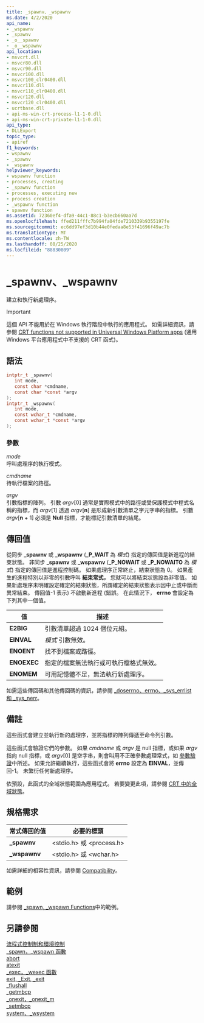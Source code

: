 ```yaml
---
title: _spawnv、_wspawnv
ms.date: 4/2/2020
api_name:
- _wspawnv
- _spawnv
- _o__spawnv
- _o__wspawnv
api_location:
- msvcrt.dll
- msvcr80.dll
- msvcr90.dll
- msvcr100.dll
- msvcr100_clr0400.dll
- msvcr110.dll
- msvcr110_clr0400.dll
- msvcr120.dll
- msvcr120_clr0400.dll
- ucrtbase.dll
- api-ms-win-crt-process-l1-1-0.dll
- api-ms-win-crt-private-l1-1-0.dll
api_type:
- DLLExport
topic_type:
- apiref
f1_keywords:
- wspawnv
- _spawnv
- _wspawnv
helpviewer_keywords:
- wspawnv function
- processes, creating
- _spawnv function
- processes, executing new
- process creation
- _wspawnv function
- spawnv function
ms.assetid: 72360ef4-dfa9-44c1-88c1-b3ecb660aa7d
ms.openlocfilehash: ffed211fffc7b994fa04fde7210339b9355197fe
ms.sourcegitcommit: ec6dd97ef3d10b44e0fedaa8e53f41696f49ac7b
ms.translationtype: MT
ms.contentlocale: zh-TW
ms.lasthandoff: 08/25/2020
ms.locfileid: "88830809"
---
```

# <a name="_spawnv-_wspawnv"></a>_spawnv、_wspawnv

建立和執行新處理序。

> [!IMPORTANT]
> 這個 API 不能用於在 Windows 執行階段中執行的應用程式。 如需詳細資訊，請參閱 [CRT functions not supported in Universal Windows Platform apps](../../cppcx/crt-functions-not-supported-in-universal-windows-platform-apps.md) (通用 Windows 平台應用程式中不支援的 CRT 函式)。

## <a name="syntax"></a>語法

```C
intptr_t _spawnv(
   int mode,
   const char *cmdname,
   const char *const *argv
);
intptr_t _wspawnv(
   int mode,
   const wchar_t *cmdname,
   const wchar_t *const *argv
);
```

### <a name="parameters"></a>參數

*mode*<br/>
呼叫處理序的執行模式。

*cmdname*<br/>
待執行檔案的路徑。

*argv*<br/>
引數指標的陣列。 引數 *argv*[0] 通常是實際模式中的路徑或受保護模式中程式名稱的指標，而 *argv*[1] 透過 *argv*[**n**] 是形成新引數清單之字元字串的指標。 引數 *argv*[**n** + 1] 必須是 **Null** 指標，才能標記引數清單的結尾。

## <a name="return-value"></a>傳回值

從同步 **_spawnv** 或 **_wspawnv** (**_P_WAIT** 為 *模式*) 指定的傳回值是新進程的結束狀態。 非同步 **_spawnv** 或 **_wspawnv** (**_P_NOWAIT** 或 **_P_NOWAITO** 為 *模式*) 指定的傳回值是進程控制碼。 如果處理序正常終止，結束狀態為 0。 如果產生的進程特別以非零的引數呼叫 **結束常式，** 您就可以將結束狀態設為非零值。 如果新處理序未明確設定確定的結束狀態，所謂確定的結束狀態表示因中止或中斷而異常結束。 傳回值-1 表示) 不啟動新進程 (錯誤。 在此情況下， **errno** 會設定為下列其中一個值。

| 值 | 描述 |
|-|-|
| **E2BIG** | 引數清單超過 1024 個位元組。 |
| **EINVAL** | *模式* 引數無效。 |
| **ENOENT** | 找不到檔案或路徑。 |
| **ENOEXEC** | 指定的檔案無法執行或可執行檔格式無效。 |
| **ENOMEM** | 可用記憶體不足，無法執行新處理序。 |

如需這些傳回碼和其他傳回碼的資訊，請參閱 [_doserrno、errno、_sys_errlist 和 _sys_nerr](../../c-runtime-library/errno-doserrno-sys-errlist-and-sys-nerr.md)。

## <a name="remarks"></a>備註

這些函式會建立並執行新的處理序，並將指標的陣列傳遞至命令列引數。

這些函式會驗證它們的參數。 如果 *cmdname* 或 *argv* 是 null 指標，或如果 *argv* 指向 null 指標，或 *argv*[0] 是空字串，則會叫用不正確參數處理常式，如 [參數驗證](../../c-runtime-library/parameter-validation.md)中所述。 如果允許繼續執行，這些函式會將 **errno** 設定為 **EINVAL**，並傳回-1。 未繁衍任何新處理序。

依預設，此函式的全域狀態範圍為應用程式。 若要變更此項，請參閱 [CRT 中的全域狀態](../global-state.md)。

## <a name="requirements"></a>規格需求

|常式傳回的值|必要的標頭|
|-------------|---------------------|
|**_spawnv**|\<stdio.h> 或 \<process.h>|
|**_wspawnv**|\<stdio.h> 或 \<wchar.h>|

如需詳細的相容性資訊，請參閱 [Compatibility](../../c-runtime-library/compatibility.md)。

## <a name="example"></a>範例

請參閱 [_spawn, _wspawn Functions](../../c-runtime-library/spawn-wspawn-functions.md)中的範例。

## <a name="see-also"></a>另請參閱

[流程式控制制和環境控制](../../c-runtime-library/process-and-environment-control.md)<br/>
[_spawn，_wspawn 函數](../../c-runtime-library/spawn-wspawn-functions.md)<br/>
[abort](abort.md)<br/>
[atexit](atexit.md)<br/>
[_exec，_wexec 函數](../../c-runtime-library/exec-wexec-functions.md)<br/>
[exit, _Exit, _exit](exit-exit-exit.md)<br/>
[_flushall](flushall.md)<br/>
[_getmbcp](getmbcp.md)<br/>
[_onexit，_onexit_m](onexit-onexit-m.md)<br/>
[_setmbcp](setmbcp.md)<br/>
[system、_wsystem](system-wsystem.md)<br/>
